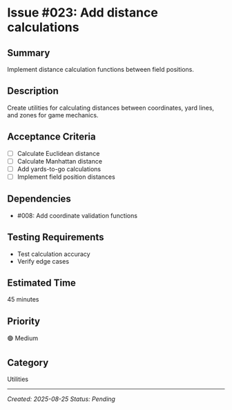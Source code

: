 # Issue #023: Add distance calculations

## Summary
Implement distance calculation functions between field positions.

## Description
Create utilities for calculating distances between coordinates, yard lines, and zones for game mechanics.

## Acceptance Criteria
- [ ] Calculate Euclidean distance
- [ ] Calculate Manhattan distance  
- [ ] Add yards-to-go calculations
- [ ] Implement field position distances

## Dependencies
- #008: Add coordinate validation functions

## Testing Requirements
- Test calculation accuracy
- Verify edge cases

## Estimated Time
45 minutes

## Priority
🟢 Medium

## Category
Utilities

---
*Created: 2025-08-25*
*Status: Pending*
